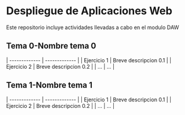 # Despliegue de Aplicaciones Web
Este repositorio incluye actividades llevadas a cabo en el modulo DAW

## Tema 0-Nombre tema 0
| ------------- | ------------- |
| Ejercicio 1 | Breve descripcion 0.1  |
| Ejercicio 2  |  Breve descripcion 0.2 |
| ... |  ... |

## Tema 1-Nombre tema 1
| ------------- | ------------- |
| Ejercicio 1 | Breve descripcion 0.1  |
| Ejercicio 2  |  Breve descripcion 0.2 |
| ... |  ... |
